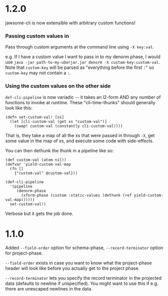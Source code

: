 # 1.2.0

jawsome-cli is now extensible with arbitrary custom functions!

### Passing custom values in

Pass through custom arguments at the command line using `-X key:val`.

e.g. If I have a custom value I want to pass in to my denorm phase, I
would use `java -jar path-to-my-uberjar.jar denorm -X
custom-key:custom-val`. Note that `custom-key` will be parsed as
"everything before the first `:`" so `custom-key` may not contain a `:`.

### Using the custom values on the other side

`def-cli-pipeline` is now variadic -- it takes an l2-form AND any
number of functions to invoke at runtime. These "cli-time-thunks"
should generally look like this:

    (defn set-custom-val! [xs]
      (let [cli-custom-val (get xs "custom-val")]
        (swap! custom-val (constantly cli-custom-val))))

That is, they take a map of all the xs that were passed in through
`-X`, get some value in the map of xs, and execute some code with
side-effects.

You can then dethunk the thunk in a pipeline like so:

    (def custom-val (atom nil))
    (defvar 'yield-custom-val-map
      (fn []
        {"custom-val" @custom-val}))

    (def-cli-pipeline
      '(pipeline
         (denorm-phase
           (xform-phase (custom :static-values (dethunk (ref yield-custom-val-map))))))
      set-custom-val!)

Verbose but it gets the job done.

# 1.1.0

Added `--field-order` option for schema-phase, `--record-terminator`
option for project-phase.

`--field-order` exists in case you want to know what the project-phase
header will look like before you actually get to the project
phase.

`--record-terminator` lets you specify the record terminator in the
projected data (defaults to newline if unspecified). You might want to
use this if e.g. there are unescaped newlines in the data.
